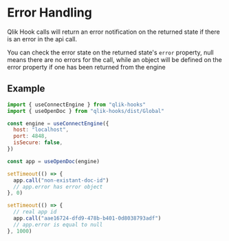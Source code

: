 # Error Handling

Qlik Hook calls will return an error notification on the returned state if there is an error in the api call.

You can check the error state on the returned state's `error` property, null means there are no errors for the call, while an object will be defined on the error property if one has been returned from the engine

## Example

```jsx
import { useConnectEngine } from "qlik-hooks"
import { useOpenDoc } from "qlik-hooks/dist/Global"

const engine = useConnectEngine({
  host: "localhost",
  port: 4848,
  isSecure: false,
})

const app = useOpenDoc(engine)

setTimeout(() => {
  app.call("non-existant-doc-id")
  // app.error has error object
}, 0)

setTimeout(() => {
  // real app id
  app.call("aae16724-dfd9-478b-b401-0d8038793adf")
  // app.error is equal to null
}, 1000)
```
